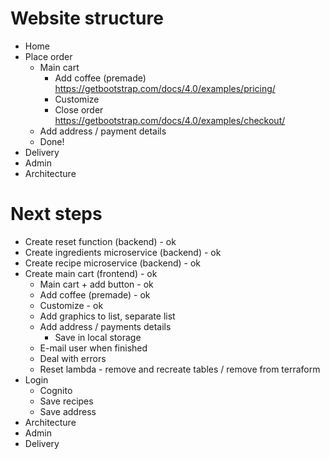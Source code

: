 # Website structure

- Home
- Place order
  - Main cart
    - Add coffee (premade) <https://getbootstrap.com/docs/4.0/examples/pricing/>
    - Customize
    - Close order <https://getbootstrap.com/docs/4.0/examples/checkout/>
  - Add address / payment details
  - Done!
- Delivery
- Admin
- Architecture

# Next steps

- Create reset function (backend) - ok
- Create ingredients microservice (backend) - ok
- Create recipe microservice (backend) - ok
- Create main cart (frontend) - ok
  - Main cart + add button - ok
  - Add coffee (premade) - ok
  - Customize - ok
  - Add graphics to list, separate list
  - Add address / payments details
    - Save in local storage
  - E-mail user when finished
  - Deal with errors
  - Reset lambda - remove and recreate tables / remove from terraform
- Login
  - Cognito
  - Save recipes
  - Save address
- Architecture
- Admin
- Delivery
